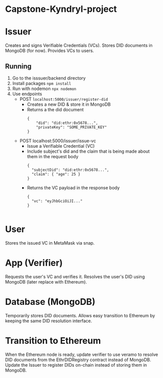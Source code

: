 # Capstone-Kyndryl-project

# Issuer
Creates and signs Verifiable Credentials (VCs). Stores DID documents in MongoDB (for now). Provides VCs to users.
## Running
1. Go to the isssuer/backend directory
2. Install packages `npm install`
3. Run with nodemon `npx nodemon`
4. Use endpoints
    * POST `localhost:5000/issuer/register-did`
        - Creates a new DID & store it in MongoDB
        - Returns a the did document
          ```
          {
              "did": "did:ethr:0x5678...",
              "privateKey": "SOME_PRIVATE_KEY"
          }
    * POST localhost:5000/issuer/issue-vc
        -  Issue a Verifiable Credential (VC)
        -  Include subject's did and the claim that is being made about them in the request body
            ```
            {
              "subjectDid": "did:ethr:0x5678...",
              "claim": { "age": 25 }
            }
        -  Returns the VC payload in the response body
            ```
            {
              "vc": "eyJhbGciOiJI..."
            }
  
# User
Stores the issued VC in MetaMask via snap.

# App (Verifier)
Requests the user's VC and verifies it.
Resolves the user's DID using MongoDB (later replace with Ethereum).

# Database (MongoDB)
Temporarily stores DID documents.
Allows easy transition to Ethereum by keeping the same DID resolution interface.

# Transition to Ethereum
When the Ethereum node is ready, update verifier to use veramo to resolve DID documents from the EthrDIDRegistry contract instead of MongoDB.
Update the Issuer to register DIDs on-chain instead of storing them in MongoDB.
